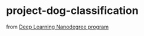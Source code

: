 # project-dog-classification
from [Deep Learning Nanodegree program](https://www.udacity.com/course/deep-learning-nanodegree--nd101)
